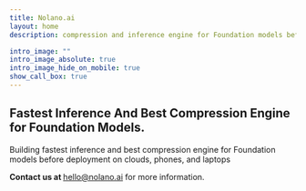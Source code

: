 ```yaml
---
title: Nolano.ai
layout: home
description: compression and inference engine for Foundation models before deployment on clouds, phones and laptops

intro_image: ""
intro_image_absolute: true
intro_image_hide_on_mobile: true
show_call_box: true
---
```

## Fastest Inference And Best Compression Engine for Foundation Models. 
Building fastest inference and best compression engine for Foundation models before deployment on clouds, phones, and laptops <br> 

<b> Contact us at </b>  [hello@nolano.ai](mailto:hello@nolano.ai) for more information.

